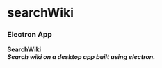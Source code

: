 # searchWiki
### Electron App
__SearchWiki__  
___Search wiki on a desktop app built using electron.___
